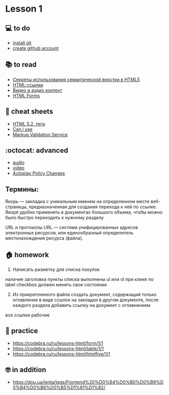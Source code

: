 # Lesson 1

## :computer: to do
* [install git](https://git-scm.com/downloads)
* [create github account](https://github.com/)

## :books: to read
  * [Секреты использования семантической верстки в HTML5](https://medium.com/@stasonmars/%D1%81%D0%B5%D0%BA%D1%80%D0%B5%D1%82%D1%8B-%D0%B8%D1%81%D0%BF%D0%BE%D0%BB%D1%8C%D0%B7%D0%BE%D0%B2%D0%B0%D0%BD%D0%B8%D1%8F-%D1%81%D0%B5%D0%BC%D0%B0%D0%BD%D1%82%D0%B8%D1%87%D0%B5%D1%81%D0%BA%D0%BE%D0%B8%CC%86-%D0%B2%D0%B5%D1%80%D1%81%D1%82%D0%BA%D0%B8-%D0%B2-html5-c7cd5e6f1ebb)
  * [HTML-ссылки](https://html5book.ru/hyperlinks-in-html/)
  * [Видео и аудио контент](https://developer.mozilla.org/ru/docs/Learn/HTML/Multimedia_and_embedding/Video_and_audio_content)
  * [HTML Forms](https://www.w3schools.com/html/html_forms.asp)

<!-- ## :notebook: documentation -->

## :pushpin: cheat sheets
* [HTML 5.2. теги](https://html5book.ru/examples/html-tags.html)
* [Can I use](https://caniuse.com/)
* [Markup Validation Service](https://validator.w3.org/)

## :octocat: advanced
* [audio](https://developer.mozilla.org/ru/docs/Web/HTML/Element/audio)
* [video](https://developer.mozilla.org/ru/docs/Web/HTML/Element/video)
* [Autoplay Policy Changes](https://developers.google.com/web/updates/2017/09/autoplay-policy-changes)

## Термины:

Якорь — закладка с уникальным именем на определенном месте веб-страницы, предназначенная для создания перехода к ней по ссылке. Якоря удобно применять в документах большого объема, чтобы можно было быстро переходить к нужному разделу.

URL и протоколы URL — система унифицированных адресов электронных ресурсов, или единообразный определитель местонахождения ресурса (файла).

## :house: homework

1) Написать разметку для списка покупок

наличие заголовка
пункты списка выполнены ul или ol
при клике по label checkbox должен менять свое состояние

2) Из прикрепленного файла создать документ, содержащий только оглавление в виде ссылок на закладки в другом документе, после каждого раздела добавить ссылку на документ с оглавнением

все ссылки рабочие

## :muscle: practice
* https://codebra.ru/ru/lessons-html/form/1/1
* https://codebra.ru/ru/lessons-html/table/1/1
* https://codebra.ru/ru/lessons-html/htmlfive/1/1

## :nerd_face: in addition
* https://dou.ua/lenta/tags/Frontend%20%D0%B4%D0%B0%D0%B9%D0%B4%D0%B6%D0%B5%D1%81%D1%82/

